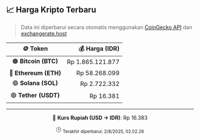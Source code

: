 

<!-- HARGA_KRIPTO -->
## 📈 Harga Kripto Terbaru

> Data ini diperbarui secara otomatis menggunakan [CoinGecko API](https://www.coingecko.com/) dan [exchangerate.host](https://exchangerate.host/)

<div align="center">

| 🪙 Token | 💰 Harga (IDR) |
|:------:|---------------:|
| 🟠 **Bitcoin (BTC)**   | Rp 1.865.121.877 |
| 🔵 **Ethereum (ETH)**  | Rp 58.268.099 |
| 🟣 **Solana (SOL)**    | Rp 2.722.332 |
| 🟢 **Tether (USDT)**   | Rp 16.381 |

---

💱 **Kurs Rupiah (USD → IDR)**: Rp 16.383

🕒 <sub>Terakhir diperbarui: 2/8/2025, 02.02.26</sub>

</div>
<!-- /HARGA_KRIPTO -->